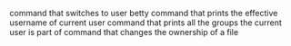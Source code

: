 command that switches to user betty
command that prints the effective username of current user
command that prints all the groups the current user is part of
command that changes the ownership of a file
